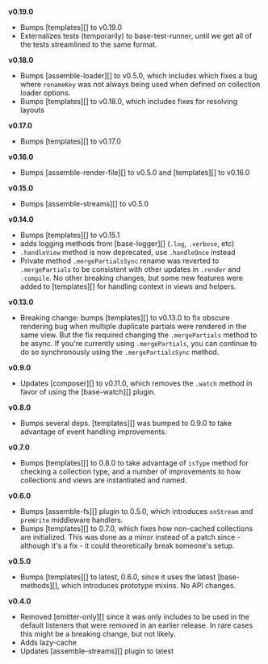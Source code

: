 **v0.19.0**

- Bumps [templates][] to v0.19.0
- Externalizes tests (temporarily) to base-test-runner, until we get all of the tests streamlined to the same format.

**v0.18.0**

- Bumps [assemble-loader][] to v0.5.0, which includes which fixes a bug where `renameKey` was not always being used when defined on collection loader options.
- Bumps [templates][] to v0.18.0, which includes fixes for resolving layouts

**v0.17.0**

- Bumps [templates][] to v0.17.0

**v0.16.0**

- Bumps [assemble-render-file][] to v0.5.0 and [templates][] to v0.16.0

**v0.15.0**

- Bumps [assemble-streams][] to v0.5.0

**v0.14.0**

- Bumps [templates][] to v0.15.1
- adds logging methods from [base-logger][] (`.log`, `.verbose`, etc)
- `.handleView` method is now deprecated, use `.handleOnce` instead
- Private method `.mergePartialsSync` rename was reverted to `.mergePartials` to be consistent with other updates in `.render` and `.compile`. No other breaking changes, but some new features were added to [templates][] for handling context in views and helpers.

**v0.13.0**

- Breaking change: bumps [templates][] to v0.13.0 to fix obscure rendering bug when multiple duplicate partials were rendered in the same view. But the fix required changing the `.mergePartials` method to be async. If you're currently using `.mergePartials`, you can continue to do so synchronously using the `.mergePartialsSync` method.

**v0.9.0**

- Updates [composer][] to v0.11.0, which removes the `.watch` method in favor of using the [base-watch][] plugin.

**v0.8.0**

- Bumps several deps. [templates][] was bumped to 0.9.0 to take advantage of event handling improvements.

**v0.7.0**

- Bumps [templates][] to 0.8.0 to take advantage of `isType` method for checking a collection type, and a number of improvements to how collections and views are instantiated and named.

**v0.6.0**

- Bumps [assemble-fs][] plugin to 0.5.0, which introduces `onStream` and `preWrite` middleware handlers.
- Bumps [templates][] to 0.7.0, which fixes how non-cached collections are initialized. This was done as a minor instead of a patch since - although it's a fix - it could theoretically break someone's setup.

**v0.5.0**

- Bumps [templates][] to latest, 0.6.0, since it uses the latest [base-methods][], which introduces prototype mixins. No API changes.

**v0.4.0**

- Removed [emitter-only][] since it was only includes to be used in the default listeners that were removed in an earlier release. In rare cases this might be a breaking change, but not likely.
- Adds lazy-cache
- Updates [assemble-streams][] plugin to latest
